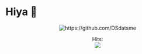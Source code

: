 # Hiya :wave:

<center>

![ https://github.com/DSdatsme ](https://github-readme-stats.vercel.app/api?username=DSdatsme&show_icons=true&title_color=fff&icon_color=faed27&text_color=9f9f9f&bg_color=151515)
</center>

<!-- 
![Languages](https://github-readme-stats.vercel.app/api/top-langs/?username=DSdatsme)

### Tech
<center>
<img src="https://avatars0.githubusercontent.com/u/1525981?s=200&v=4" style="width:30px;height:30px;" alt="Python">
<img src="https://avatars0.githubusercontent.com/u/27804?s=200&v=4" style="width:30px;height:30px;" alt="Django">

</center> -->

<center>
Hits:
<br>
  <img src="https://profile-counter.glitch.me/DSdatsme/count.svg" />
<code>
</center>

<!-- OLD VISITORS COUNT -->
<!-- ![visitors](https://visitor-badge.laobi.icu/badge?page_id=DSdatsme.DSdatsme) -->
